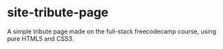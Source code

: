 # site-tribute-page
 A simple tribute page made on the full-stack freecodecamp course, using pure HTML5 and CSS3.
